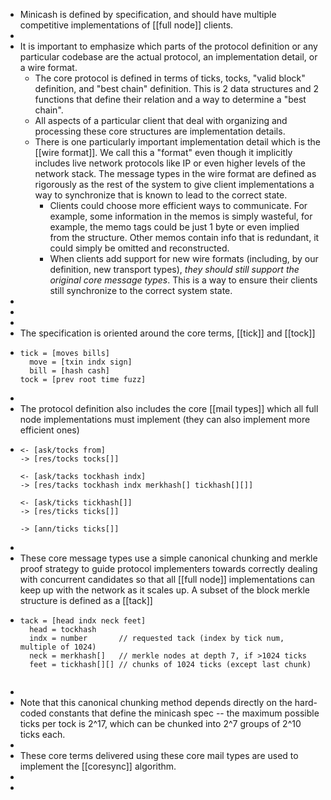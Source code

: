 - Minicash is defined by specification, and should have multiple competitive implementations of [[full node]] clients.
-
- It is important to emphasize which parts of the protocol definition or any particular codebase are the actual protocol, an implementation detail, or a wire format.
	- The core protocol is defined in terms of ticks, tocks, "valid block" definition, and "best chain" definition. This is 2 data structures and 2 functions that define their relation and a way to determine a "best chain".
	- All aspects of a particular client that deal with organizing and processing these core structures are implementation details.
	- There is one particularly important implementation detail which is the [[wire format]]. We call this a "format" even though it implicitly includes live network protocols like IP or even higher levels of the network stack. The message types in the wire format are defined as rigorously as the rest of the system to give client implementations a way to synchronize that is known to lead to the correct state.
		- Clients could choose more efficient ways to communicate. For example, some information in the memos is simply wasteful, for example, the memo tags could be just 1 byte or even implied from the structure. Other memos contain info that is redundant, it could simply be omitted and reconstructed.
		- When clients add support for new wire formats (including, by our definition, new transport types), *they should still support the original core message types*. This is a way to ensure their clients still synchronize to the correct system state.
-
-
-
- The specification is oriented around the core terms, [[tick]] and [[tock]]
- ```
  tick = [moves bills]
    move = [txin indx sign]
    bill = [hash cash]
  tock = [prev root time fuzz]
  ```
-
- The protocol definition also includes the core [[mail types]] which all full node implementations must implement (they can also implement more efficient ones)
- ```
  <- [ask/tocks from]
  -> [res/tocks tocks[]]
  
  <- [ask/tacks tockhash indx]
  -> [res/tacks tockhash indx merkhash[] tickhash[][]]
  
  <- [ask/ticks tickhash[]]
  -> [res/ticks ticks[]]
  
  -> [ann/ticks ticks[]]
  ```
-
- These core message types use a simple canonical chunking and merkle proof strategy to guide protocol implementers towards correctly dealing with concurrent candidates so that all [[full node]] implementations can keep up with the network as it scales up. A subset of the block merkle structure is defined as a [[tack]]
- ```
  tack = [head indx neck feet]
    head = tockhash
    indx = number       // requested tack (index by tick num, multiple of 1024)
    neck = merkhash[]   // merkle nodes at depth 7, if >1024 ticks
    feet = tickhash[][] // chunks of 1024 ticks (except last chunk)
  
  
  ```
-
- Note that this canonical chunking method depends directly on the hard-coded constants that define the minicash spec -- the maximum possible ticks per tock is 2^17, which can be chunked into 2^7 groups of 2^10 ticks each.
-
- These core terms delivered using these core mail types are used to implement the [[coresync]] algorithm.
-
-